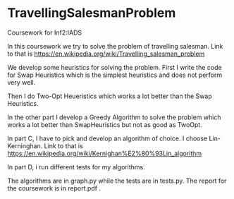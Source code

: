 # TravellingSalesmanProblem

Coursework for Inf2:IADS

In this coursework we try to solve the problem of travelling salesman. Link to that is https://en.wikipedia.org/wiki/Travelling_salesman_problem

We develop some heuristics for solving the problem. First I write the code for Swap Heuristics which is the simplest heuristics and does not perform very well.

Then I do Two-Opt Heueristics which works a lot better than the Swap Heuristics.

In the other part I develop a Greedy Algorithm to solve the problem which works a lot better than SwapHeuristics but not as good as TwoOpt.

In part C, I have to pick and develop an algorithm of choice. I choose Lin-Kerninghan. Link to that is https://en.wikipedia.org/wiki/Kernighan%E2%80%93Lin_algorithm

In part D, i run different tests for my algorithms.

The algorithms are in graph.py while the tests are in tests.py. The report for the coursework is in report.pdf .
